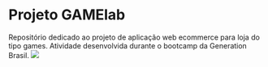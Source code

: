 # Projeto GAMElab
Repositório dedicado ao projeto de aplicação web ecommerce para loja do tipo games. Atividade desenvolvida durante o bootcamp da Generation Brasil.
 <align center><img src="https://pbs.twimg.com/media/FJ9V_3CWUAoRG7B?format=jpg&name=medium" height=”200” width=”200”></center>
